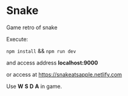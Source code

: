 # Snake
Game retro of snake

Execute:


`npm install` && `npm run dev`


and access address **localhost:9000**

or access at https://snakeatsapple.netlify.com


Use **W** **S** **D** **A** in game.
